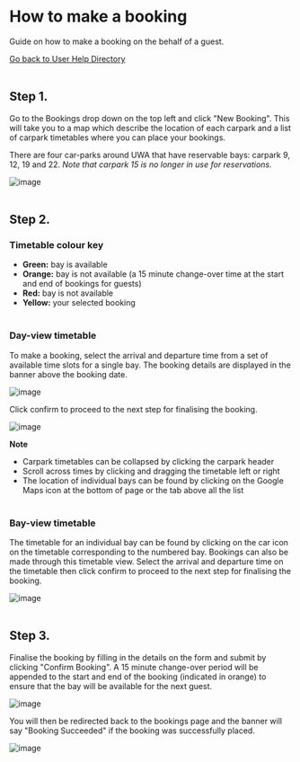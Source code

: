 # How to make a booking
Guide on how to make a booking on the behalf of a guest. 

[Go back to User Help Directory](user_directory.md)
<br><br>

## Step 1.

Go to the Bookings drop down on the top left and click "New Booking". This will take you to a map which describe the location of each carpark and a list of carpark timetables where you can place your bookings. 

There are four car-parks around UWA that have reservable bays: carpark 9, 12, 19 and 22. *Note that carpark 15 is no longer in use for reservations.*

 ![image](https://user-images.githubusercontent.com/88474382/136699107-958b511c-2923-4c14-b748-ca0b6734d805.png)
<br><br>

## Step 2.

### Timetable colour key
- **Green:** bay is available
- **Orange:** bay is not available (a 15 minute change-over time at the start and end of bookings for guests)
- **Red:** bay is not available
- **Yellow:** your selected booking
<br><br>

### Day-view timetable
To make a booking, select the arrival and departure time from a set of available time slots for a single bay. The booking details are displayed in the banner above the booking date. 

![image](https://user-images.githubusercontent.com/88474382/136699168-0f906385-c6c0-4807-a72f-66063ceef9fc.png)

Click confirm to proceed to the next step for finalising the booking.

![image](https://user-images.githubusercontent.com/88474382/136699162-571f3ad2-61c2-4176-a6a2-6ae05085822d.png)

**Note**
- Carpark timetables can be collapsed by clicking the carpark header
- Scroll across times by clicking and dragging the timetable left or right
- The location of individual bays can be found by clicking on the Google Maps icon at the bottom of page or the tab above all the list
<br><br>

### Bay-view timetable

The timetable for an individual bay can be found by clicking on the car icon on the timetable corresponding to the numbered bay. Bookings can also be made through this timetable view. Select the arrival and departure time on the timetable then click confirm to proceed to the next step for finalising the booking.

![image](https://user-images.githubusercontent.com/88474382/135716637-b901074b-9294-49f1-be96-c416822d6144.png)
<br><br>

## Step 3.

Finalise the booking by filling in the details on the form and submit by clicking "Confirm Booking". A 15 minute change-over period will be appended to the start and end of the booking (indicated in orange) to ensure that the bay will be available for the next guest.

![image](https://user-images.githubusercontent.com/88474382/136699185-b1d670dd-0acb-45c8-b4d8-c8da6cbe7adf.png)

You will then be redirected back to the bookings page and the banner will say "Booking Succeeded" if the booking was successfully placed.

![image](https://user-images.githubusercontent.com/88474382/136699233-11945c20-4f5e-4ecf-8bb2-bef3219fbd21.png)
<br><br>

 

